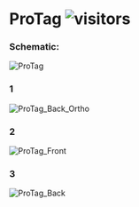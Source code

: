 # ProTag  ![visitors](https://visitor-badge.glitch.me/badge?page_id=embeddedalpha.ProTag)

### Schematic:
![ProTag](https://user-images.githubusercontent.com/38166489/117323949-f9979180-aeac-11eb-9899-c3e9f0214f4e.png)

### 1
![ProTag_Back_Ortho](https://user-images.githubusercontent.com/38166489/117579065-edab0a00-b10e-11eb-9d24-a770571515a3.png)

### 2
![ProTag_Front](https://user-images.githubusercontent.com/38166489/117579106-16cb9a80-b10f-11eb-9905-4f62d0d1dad4.png)

### 3
![ProTag_Back](https://user-images.githubusercontent.com/38166489/117579108-17643100-b10f-11eb-9a82-e7ef9e811473.png)

